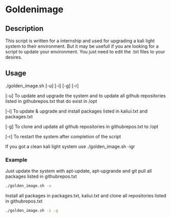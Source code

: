 # Goldenimage

## Description
This script is written for a internship and used for upgrading a kali light system to their environment. But it may be usefull if you are looking for a script to update your environment. You just need to edit the .txt files to your desires.

## Usage
./golden_image.sh [-u] [-i] [-g] [-r]

[-u] To update and upgrade the system and to update all github repositories listed in githubrepos.txt that do exist in /opt

[-i] To update & upgrade and install packages listed in kaliui.txt and packages.txt

[-g] To clone and update all github repositories in githubrepos.txt to /opt

[-r] To restart the system after completion of the script


If you got a clean kali light system use ./golden_image.sh -igr


### Example
Just update the system with apt-update, apt-upgrande and git pull all packages listed in githubrepos.txt
```sh
./golden_image.sh -u
```

Install all packages in packages.txt, kaliui.txt and clone all repositories listed in githubrepos.txt
```sh
./golden_image.sh -i -g
```


